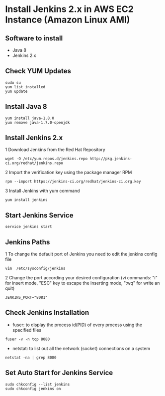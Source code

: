 # Install Jenkins 2.x in AWS EC2 Instance (Amazon Linux AMI)

## Software to install
* Java 8
* Jenkins 2.x

## Check YUM Updates
```
sudo su
yum list installed
yum update
```

## Install Java 8
```
yum install java-1.8.0
yum remove java-1.7.0-openjdk
```

## Install Jenkins 2.x
1 Download Jenkins from the Red Hat Repository
```
wget -O /etc/yum.repos.d/jenkins.repo http://pkg.jenkins-ci.org/redhat/jenkins.repo
```
2 Import the verification key using the package manager RPM
```
rpm --import https://jenkins-ci.org/redhat/jenkins-ci.org.key
```
3 Install Jenkins with yum command
```
yum install jenkins
```

## Start Jenkins Service
```
service jenkins start
```

## Jenkins Paths
1 To change the default port of Jenkins you need to edit the jenkins config file
```
vim  /etc/sysconfig/jenkins
```
2 Change the port according your desired configuration (vi commands: "i" for insert mode, "ESC" key to escape the inserting mode, ":wq" for write an quit) 
```
JENKINS_PORT="8081"
```

## Check Jenkins Installation
* fuser: to display the process id(PID) of every process using the specified files
```
fuser -v -n tcp 8080
```
* netstat: to list out all the network (socket) connections on a system
```
netstat -na | grep 8080
```

## Set Auto Start for Jenkins Service
```
sudo chkconfig --list jenkins
sudo chkconfig jenkins on
```
